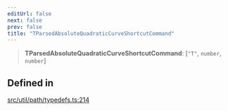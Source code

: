 ```yaml
---
editUrl: false
next: false
prev: false
title: "TParsedAbsoluteQuadraticCurveShortcutCommand"
---
```


> **TParsedAbsoluteQuadraticCurveShortcutCommand**: [`"T"`, `number`, `number`]

## Defined in

[src/util/path/typedefs.ts:214](https://github.com/fabricjs/fabric.js/blob/v6.0.0-rc4/src/util/path/typedefs.ts#L214)
